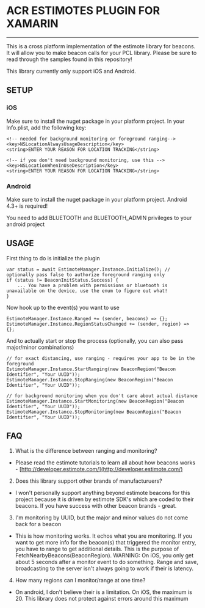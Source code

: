 ﻿# ACR ESTIMOTES PLUGIN FOR XAMARIN

---

This is a cross platform implementation of the estimote library for beacons.  It will allow you to make beacon calls for your PCL library.
Please be sure to read through the samples found in this repository!

This library currently only support iOS and Android.

## SETUP
### iOS

Make sure to install the nuget package in your platform project.
In your Info.plist, add the following key:

    <!-- needed for background monitoring or foreground ranging-->
    <key>NSLocationAlwaysUsageDescription</key>
    <string>ENTER YOUR REASON FOR LOCATION TRACKING</string>

    <!-- if you don't need background monitoring, use this -->
    <key>NSLocationWhenInUseDescription</key>
    <string>ENTER YOUR REASON FOR LOCATION TRACKING</string>

### Android

Make sure to install the nuget package in your platform project.  Android 4.3+ is required!

You need to add BLUETOOTH and BLUETOOTH_ADMIN privileges to your android project


## USAGE

First thing to do is initialize the plugin

    var status = await EstimoteManager.Instance.Initialize(); // optionally pass false to authorize foreground ranging only
    if (status != BeaconInitStatus.Success) {
        ... You have a problem with permissions or bluetooth is unavailable on the device, use the enum to figure out what!
    }

Now hook up to the event(s) you want to use

    EstimoteManager.Instance.Ranged += (sender, beacons) => {};
    EstimoteManager.Instance.RegionStatusChanged += (sender, region) => {};

And to actually start or stop the process (optionally, you can also pass major/minor combinations)

    // for exact distancing, use ranging - requires your app to be in the foreground
    EstimoteManager.Instance.StartRanging(new BeaconRegion("Beacon Identifier", "Your UUID"));
    EstimoteManager.Instance.StopRanging(new BeaconRegion("Beacon Identifier", "Your UUID"));

    // for background monitoring when you don't care about actual distance
    EstimoteManager.Instance.StartMonitoring(new BeaconRegion("Beacon Identifier", "Your UUID"));
    EstimoteManager.Instance.StopMonitoring(new BeaconRegion("Beacon Identifier", "Your UUID"));


## FAQ

1. What is the difference between ranging and monitoring?
* Please read the estimote tutorials to learn all about how beacons works - [http://developer.estimote.com/](http://developer.estimote.com/)

2. Does this library support other brands of manufacturuers?
* I won't personally support anything beyond estimote beacons for this project because it is driven by estimote SDK's which are coded to their beacons.  If you have success with other beacon brands - great.

3. I'm monitoring by UUID, but the major and minor values do not come back for a beacon
* This is how monitoring works.  It echos what you are monitoring.  If you want to get more info for the beacon(s) that triggered the monitor entry, you have to range to get additional details.
  This is the purpose of FetchNearbyBeacons(BeaconRegion).  WARNING: On iOS, you only get about 5 seconds after a monitor event to do something.  Range and save, broadcasting to the server isn't always going to work if their is latency.

4. How many regions can I monitor/range at one time?
* On android, I don't believe their is a limitation.  On iOS, the maximum is 20.  This library does not protect against errors around this maximum